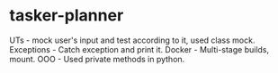 # tasker-planner
UTs - mock user's input and test according to it, used class mock.
Exceptions - Catch exception and print it.
Docker - Multi-stage builds, mount.
OOO - Used private methods in python.